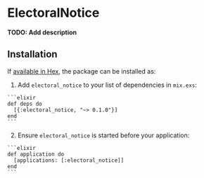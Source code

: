 # ElectoralNotice

**TODO: Add description**

## Installation

If [available in Hex](https://hex.pm/docs/publish), the package can be installed as:

  1. Add `electoral_notice` to your list of dependencies in `mix.exs`:

    ```elixir
    def deps do
      [{:electoral_notice, "~> 0.1.0"}]
    end
    ```

  2. Ensure `electoral_notice` is started before your application:

    ```elixir
    def application do
      [applications: [:electoral_notice]]
    end
    ```

